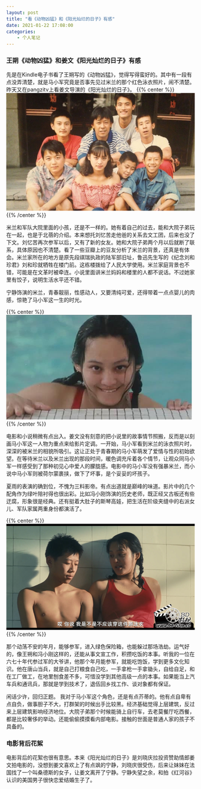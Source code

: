 ```yaml
---
layout: post
title: "看《动物凶猛》和《阳光灿烂的日子》有感"
date: 2021-01-22 17:08:00
categories: 
    - 个人笔记
---
```


### 王朔《动物凶猛》和姜文《阳光灿烂的日子》有感

先是在Kindle电子书看了王朔写的《动物凶猛》，觉得写得蛮好的。其中有一段有点没弄清楚，就是马小军究竟是否事先见过米兰的那个红色泳衣照片，闹不清楚。昨天又在pangzitv上看姜文导演的《阳光灿烂的日子》。
{{% center %}}
![image](/images/看电影/阳光灿烂的日子-all.jpg)
{{% /center %}}

米兰和军队大院里面的小孩，还是不一样的。她有着自己的过去，能和大院子弟玩在一起，也是于北蓓的介绍。本来想托刘忆苦走他爸的关系去文工团，后来也没了下文。刘忆苦再次参军以后，又有了新的女友。她和大院子弟两个月以后就断了联系，具体原因也不清楚。看了一些豆瓣上的豆友分析了米兰的背景，还真是有体会。米兰家所在的地方是原先段祺瑞执政的陆军部旧址，鲁迅先生写的《纪念刘和珍君》刘和珍就牺牲在楼门前。这栋楼拨给了人民大学使用。米兰家庭背景也不错，可能是在文革时被牵连。小说里面讲米兰妈妈和楼里的人都不说话。不过她家里有饺子，说明生活水平还不错。

宁静饰演的米兰，青春靓丽，性感动人，又要清纯可爱，还得带着一点点婴儿的肉感，惊艳了马小军这一生的时光。

{{% center %}}
![image](/images/看电影/宁静-米兰.jpg)
{{% /center %}}

电影和小说稍微有点出入。姜文没有刻意的把小说里的故事情节照搬，反而是以刻画马小军这一人物为重点来给影片定调。一开始，马小军看到米兰的泳衣照片时，深深的被米兰的相貌所吸引。这让正处于青春期的马小军萌发了爱情与性的初始欲望。在等待米兰以及米兰出现的那段时间，暖色调充斥着各个情节，让观众同马小军一样感受到了那种初见心中爱人的朦胧感。电影中的马小军没有强暴米兰，而小说中马小军则被荷尔蒙裹挟，做下了坏事，是个妥妥的坏孩子。

夏雨的表演的确到位，不愧为三料影帝。有点出道就是巅峰的味道。影片中的几个配角作为绿叶陪衬得也很出彩。比如冯小刚饰演的历史老师，既正经又古板还有些迂腐，形象很是经典。还有挺着大肚子的斯琴高娃，把生活在阶级夹缝中的右派女儿、军队家属两重身份都演活了。

{{% center %}}
![image](/images/看电影/宁静-夏雨.png)
{{% /center %}}

那个动荡不安的年月，能够参军，进入绿色保险箱，也能躲过那场浩劫。运气好的，像王朔和冯小刚这样的，还能从事文宣工作，积攒吃饭的本事。听我的一位在六七十年代参过军的大爷讲，他那个年月能参军，就能吃饱饭，学到更多文化知识。他在唐山当兵，就是自己打粮食自己吃，一手拿枪一手拿锄头，自给自足，和在工厂做工，在地里刨食差不多，可惜没学到其他高级一点的本事。如果能当上汽车兵和通讯兵，那就是学到技术了，退伍回乡找工作、谈对象都有保证。

闲话少许，回归正题。 我对于马小军这个角色，还是有点芥蒂的。他有点自卑有点自负，做事胆子不大，打群架的时候出手比较黑。经济基础觉得上层建筑，反过来上层建筑影响经济地位。大院子弟那个时候能骑上自行车，去老莫餐厅吃西餐，都是比较奢侈的举动。还能偷偷摸摸看内部电影。接触的世面是普通人家的孩子不具备的。


### 电影背后花絮  

电影背后的花絮也很有意思。本来《阳光灿烂的日子》是刘晓庆拉投资赞助情郎姜文拍电影的，没想到姜文喜欢上了有点飒的宁静，刘晓庆很受伤，后来让妹妹在法国找了一个叫桑德斯的女子，让姜文离开了宁静。宁静失望之余，和拍《红河谷》认识的美国男子很快恋爱结婚生子了。



